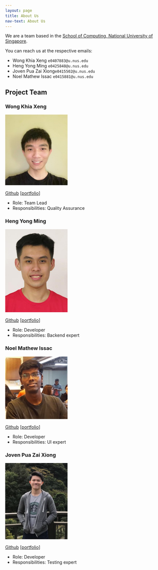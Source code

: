 ```yaml
---
layout: page
title: About Us
nav-text: About Us
---
```


We are a team based in the [School of Computing, National University of Singapore](http://www.comp.nus.edu.sg).

You can reach us at the respective emails:
* Wong Khia Xeng `e0407883@u.nus.edu`
* Heng Yong Ming `e0425848@u.nus.edu`
* Joven Pua Zai Xiong`e0415502@u.nus.edu`
* Noel Mathew Issac `e0415881@u.nus.edu`

## Project Team


### Wong Khia Xeng

<img src="images/khiaxeng.png" width="200px">

[Github](https://github.com/khiaxeng)
[[portfolio](team/khiaxeng.md)]

* Role: Team Lead
* Responsibilities: Quality Assurance

### Heng Yong Ming

<img src="images/hengyongming.png" width="200px">

[Github](https://github.com/hengyongming)
[[portfolio](team/hengyongming.md)]

* Role: Developer
* Responsibilities: Backend expert

### Noel Mathew Issac
<img src="images/noelmathewisaac.png" width="200px">

[Github](https://github.com/noelmathewisaac)
[[portfolio](team/noelmathewisaac.md)]

* Role: Developer
* Responsibilities: UI expert

### Joven Pua Zai Xiong

<img src="images/csmortal.png" width="200px">

[Github](https://github.com/CSmortal)
[[portfolio](team/csmortal.md)]

* Role: Developer
* Responsibilities: Testing expert

